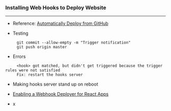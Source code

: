 ### Installing Web Hooks to Deploy Website

---

- Reference: [Automatically Deploy from GitHub](https://medium.com/better-programming/how-to-automatically-deploy-from-github-to-server-using-webhook-79f837dcc4f4)

- Testing

```[bash]
     git commit --allow-empty -m "Trigger notification"
     git push origin master
```

- Errors

```[bash]
     <hook> got matched, but didn't get triggered because the trigger rules were not satisfied
     Fix: restart the hooks server
```

- Making hooks server stand up on reboot

- [Enabling a Webhook Deployer for React Apps](https://dzone.com/articles/how-to-deploy-react-apps-using-webhooks-and-integr)

- x
